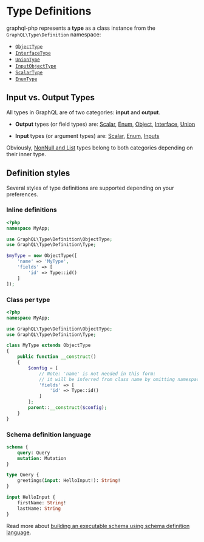 # Type Definitions 
graphql-php represents a **type** as a class instance from the `GraphQL\Type\Definition` namespace:

- [`ObjectType`](object-types.md)
- [`InterfaceType`](interfaces.md)
- [`UnionType`](unions.md)
- [`InputObjectType`](inputs.md)
- [`ScalarType`](scalars.md)
- [`EnumType`](enums.md)

## Input vs. Output Types
All types in GraphQL are of two categories: **input** and **output**.

* **Output** types (or field types) are: [Scalar](scalars.md), [Enum](enums.md), [Object](object-types.md),
  [Interface](interfaces.md), [Union](unions.md)

* **Input** types (or argument types) are: [Scalar](scalars.md), [Enum](enums.md), [Inputs](inputs.md)

Obviously, [NonNull and List](lists-and-nonnulls.md) types belong to both categories depending on their
inner type.

## Definition styles

Several styles of type definitions are supported depending on your preferences.

### Inline definitions
```php
<?php
namespace MyApp;

use GraphQL\Type\Definition\ObjectType;
use GraphQL\Type\Definition\Type;

$myType = new ObjectType([
    'name' => 'MyType',
    'fields' => [
        'id' => Type::id()
    ]
]);
```

### Class per type
```php
<?php
namespace MyApp;

use GraphQL\Type\Definition\ObjectType;
use GraphQL\Type\Definition\Type;

class MyType extends ObjectType
{
    public function __construct()
    {
        $config = [
            // Note: 'name' is not needed in this form:
            // it will be inferred from class name by omitting namespace and dropping "Type" suffix
            'fields' => [
                'id' => Type::id()
            ]
        ];
        parent::__construct($config);
    }
}
```

### Schema definition language
```graphql
schema {
    query: Query
    mutation: Mutation
}

type Query {
    greetings(input: HelloInput!): String!
}

input HelloInput {
    firstName: String!
    lastName: String
}
```

Read more about [building an executable schema using schema definition language](../schema-definition-language.md).
